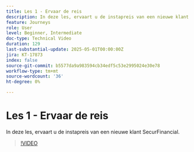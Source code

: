 ```yaml
---
title: Les 1 - Ervaar de reis
description: In deze les, ervaart u de instapreis van een nieuwe klant SecurFinancial.
feature: Journeys
role: User
level: Beginner, Intermediate
doc-type: Technical Video
duration: 129
last-substantial-update: 2025-05-01T00:00:00Z
jira: KT-17873
index: false
source-git-commit: b5577da9a983594cb34edf5c53e2995024e30e78
workflow-type: tm+mt
source-wordcount: '36'
ht-degree: 0%

---
```



# Les 1 - Ervaar de reis

In deze les, ervaart u de instapreis van een nieuwe klant SecurFinancial.

>[!VIDEO](https://video.tv.adobe.com/v/3457827/?learn=on&enablevpops)
